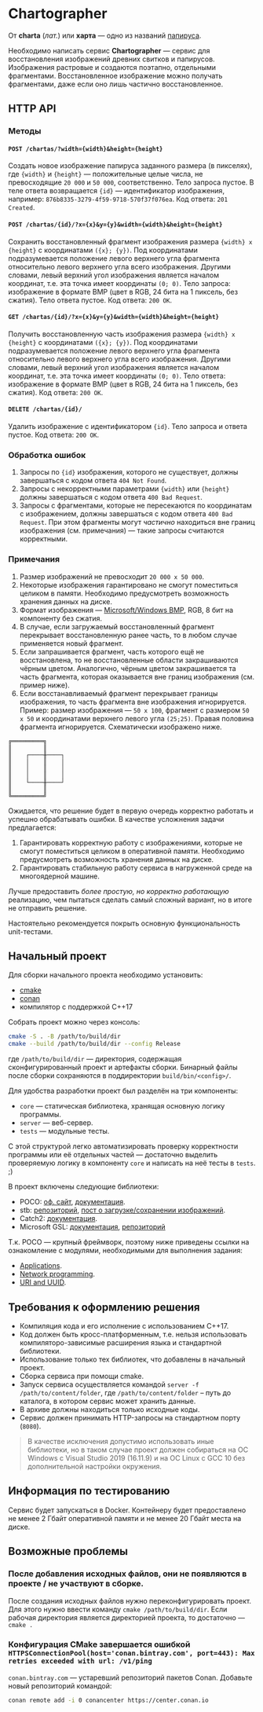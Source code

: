 # Chartographer

От **charta** (*лат.*) или **харта** — одно из названий [папируса](https://ru.wikipedia.org/wiki/Папирус).

Необходимо написать сервис **Chartographer** — сервис для восстановления изображений древних свитков и папирусов.
Изображения растровые и создаются поэтапно, отдельными фрагментами.
Восстановленное изображение можно получать фрагментами, даже если оно лишь частично восстановленное.

## HTTP API

### Методы

#### `POST /chartas/?width={width}&height={height}`

Создать новое изображение папируса заданного размера (в пикселях),
где `{width}` и `{height}` — положительные целые числа, не превосходящие `20 000` и `50 000`, соответственно.
Тело запроса пустое.
В теле ответа возвращается `{id}` — идентификатор изображения, например: `876b8335-3279-4f59-9718-570f37f076ea`.
Код ответа: `201 Created`.

#### `POST /chartas/{id}/?x={x}&y={y}&width={width}&height={height}`

Сохранить восстановленный фрагмент изображения размера `{width} x {height}` с координатами `({x}; {y})`.
Под координатами подразумевается положение левого верхнего угла фрагмента относительно левого верхнего угла всего изображения.
Другими словами, левый верхний угол изображения является началом координат, т.е. эта точка имеет координаты `(0; 0)`.
Тело запроса: изображение в формате BMP (цвет в RGB, 24 бита на 1 пиксель, без сжатия).
Тело ответа пустое.
Код ответа: `200 OK`.

#### `GET /chartas/{id}/?x={x}&y={y}&width={width}&height={height}`

Получить восстановленную часть изображения размера `{width} x {height}` с координатами `({x}; {y})`.
Под координатами подразумевается положение левого верхнего угла фрагмента относительно левого верхнего угла всего изображения.
Другими словами, левый верхний угол изображения является началом координат, т.е. эта точка имеет координаты `(0; 0)`.
Тело ответа: изображение в формате BMP (цвет в RGB, 24 бита на 1 пиксель, без сжатия).
Код ответа: `200 OK`.

#### `DELETE /chartas/{id}/`

Удалить изображение с идентификатором `{id}`.
Тело запроса и ответа пустое.
Код ответа: `200 OK`.

### Обработка ошибок

1. Запросы по `{id}` изображения, которого не существует, должны завершаться с кодом ответа `404 Not Found`.
1. Запросы с некорректными параметрами `{width}` или `{height}` должны завершаться с кодом ответа `400 Bad Request`.
1. Запросы с фрагментами, которые не пересекаются по координатам с изображением, должны завершаться с кодом ответа `400 Bad Request`.
При этом фрагменты могут *частично* находиться вне границ изображения (см. примечания) — такие запросы считаются корректными.

### Примечания

1. Размер изображений не превосходит `20 000 x 50 000`.
1. Некоторые изображения гарантировано не смогут поместиться целиком в памяти.
Необходимо предусмотреть возможность хранения данных на диске.
1. Формат изображения — [Microsoft/Windows BMP](https://en.wikipedia.org/wiki/BMP_file_format), RGB, 8 бит на компоненту без сжатия.
1. В случае, если загружаемый восстановленный фрагмент перекрывает восстановленную ранее часть, то в любом случае применяется новый фрагмент.
1. Если запрашивается фрагмент, часть которого ещё не восстановлена, то не восстановленные области закрашиваются чёрным цветом.
Аналогично, чёрным цветом закрашивается та часть фрагмента, которая оказывается вне границ изображения (см. пример ниже).
1. Если восстанавливаемый фрагмент перекрывает границы изображения, то часть фрагмента вне изображения игнорируется.
Пример: размер изображения — `50 x 100`, фрагмент с размером `50 x 50` и координатами верхнего левого угла `(25;25)`.
Правая половина фрагмента игнорируется. Схематически изображено ниже.

```
╔═════════╗
║         ║
║    ┌────╫────┐
║    │    ║    │
║    │    ║    │
║    │    ║    │
║    └────╫────┘
║         ║
╚═════════╝
```

Ожидается, что решение будет в первую очередь корректно работать и успешно обрабатывать ошибки. В качестве усложнения задачи предлагается:
1. Гарантировать корректную работу с изображениями, которые не смогут поместиться целиком в оперативной памяти. Необходимо предусмотреть возможность хранения данных на диске.
1. Гарантировать стабильную работу сервиса в нагруженной среде на многоядерной машине.

Лучше предоставить *более простую, но корректно работающую* реализацию, чем пытаться сделать самый сложный вариант, но в итоге не отправить решение.

Настоятельно рекомендуется покрыть основную функциональность unit-тестами.

## Начальный проект

Для сборки начального проекта необходимо установить:

- [cmake](https://cmake.org/)
- [conan](https://conan.io/)
- компилятор с поддержкой C++17

Собрать проект можно через консоль:

```sh
cmake -S . -B /path/to/build/dir
cmake --build /path/to/build/dir --config Release
```

где `/path/to/build/dir` — директория, содержащая сконфигурированный проект и артефакты сборки.
Бинарный файлы после сборки сохраняются в поддиректории `build/bin/<config>/`.

Для удобства разработки проект был разделён на три компоненты:

- `core` — статическая библиотека, хранящая основную логику программы.
- `server` — веб-сервер.
- `tests` — модульные тесты.

С этой структурой легко автоматизировать проверку корректности программы
или её отдельных частей — достаточно выделить проверяемую логику в компоненту
`core` и написать на неё тесты в `tests`. ;)

В проект включены следующие библиотеки:

- POCO: [оф. сайт](https://pocoproject.org/), [документация](https://pocoproject.org/documentation.html).
- stb: [репозиторий](https://github.com/nothings/stb), [пост о загрузке/сохранении изображений](https://solarianprogrammer.com/2019/06/10/c-programming-reading-writing-images-stb_image-libraries/).
- Catch2: [документация](https://github.com/catchorg/Catch2/blob/v2.13.4/docs/Readme.md).
- Microsoft GSL: [документация](http://isocpp.github.io/CppCoreGuidelines/CppCoreGuidelines#S-gsl), [репозиторий](https://github.com/Microsoft/GSL)

Т.к. POCO — крупный фреймворк, поэтому ниже приведены ссылки на ознакомление с модулями, необходимыми для выполнения задания:

- [Applications](https://pocoproject.org/slides/190-Applications.pdf).
- [Network programming](https://pocoproject.org/slides/200-Network.pdf).
- [URI and UUID](https://pocoproject.org/slides/160-URIandUUID.pdf).

## Требования к оформлению решения

- Компиляция кода и его исполнение c использованием C++17.
- Код должен быть кросс-платформенным, т.е. нельзя использовать компиляторо-зависимые расширения языка и стандартной библиотеки.
- Использование только тех библиотек, что добавлены в начальный проект.
- Сборка сервиса при помощи cmake.
- Запуск сервиса осуществляется командой `server -f /path/to/content/folder`, где `/path/to/content/folder` – путь до каталога, в котором сервис может хранить данные.
- В архиве должны находиться только исходные коды.
- Сервис должен принимать HTTP-запросы на стандартном порту (`8080`).

> В качестве исключения допустимо использовать иные библиотеки, но в таком случае проект должен собираться
> на ОС Windows с Visual Studio 2019 (16.11.9) и на ОС Linux с GCC 10 без дополнительной настройки окружения.

## Информация по тестированию

Сервис будет запускаться в Docker. Контейнеру будет предоставлено не менее 2 Гбайт оперативной памяти и не менее 20 Гбайт места на диске.

## Возможные проблемы

### После добавления исходных файлов, они не появляются в проекте / не участвуют в сборке.

После создания исходных файлов нужно переконфигурировать проект.
Для этого нужно ввести команду `cmake /path/to/build/dir`.
Если рабочая директория является директорией проекта, то достаточно — `cmake .`

### Конфигурация CMake завершается ошибкой `HTTPSConnectionPool(host='conan.bintray.com', port=443): Max retries exceeded with url: /v1/ping`

`conan.bintray.com` — устаревший репозиторий пакетов Conan. Добавьте новый репозиторий командой:

```sh
conan remote add -i 0 conancenter https://center.conan.io
```
